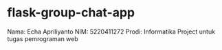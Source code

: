 # flask-group-chat-app
Nama: Echa Apriliyanto
NIM: 5220411272
Prodi: Informatika
Project untuk tugas pemrograman web
